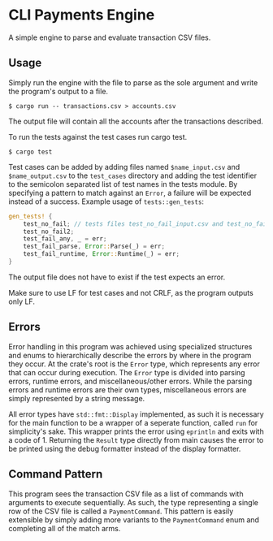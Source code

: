# CLI Payments Engine
A simple engine to parse and evaluate transaction CSV files.

## Usage
Simply run the engine with the file to parse as the sole argument and write the program's output to a file.

```$ cargo run -- transactions.csv > accounts.csv```

The output file will contain all the accounts after the transactions described.


To run the tests against the test cases run cargo test.

```$ cargo test```

Test cases can be added by adding files named `$name_input.csv` and `$name_output.csv` to the `test_cases` directory and adding the test identifier to the semicolon separated list of test names in the tests module. 
By specifying a pattern to match against an `Error`, a failure will be expected instead of a success.
Example usage of `tests::gen_tests`:
```rust
gen_tests! {
    test_no_fail; // tests files test_no_fail_input.csv and test_no_fail_output.csv
    test_no_fail2;
    test_fail_any, _ = err;
    test_fail_parse, Error::Parse(_) = err;
    test_fail_runtime, Error::Runtime(_) = err;
}

```

The output file does not have to exist if the test expects an error.

Make sure to use LF for test cases and not CRLF, as the program outputs only LF.

## Errors
Error handling in this program was achieved using specialized structures and enums to hierarchically describe the errors by where in the program they occur. 
At the crate's root is the `Error` type, which represents any error that can occur during execution. 
The `Error` type is divided into parsing errors, runtime errors, and miscellaneous/other errors. 
While the parsing errors and runtime errors are their own types, miscellaneous errors are simply represented by a string message.

All error types have `std::fmt::Display` implemented, as such it is necessary for the main function to be a wrapper of a seperate function, called `run` for simplicity's sake. 
This wrapper prints the error using `eprintln` and exits with a code of 1.
Returning the `Result` type directly from main causes the error to be printed using the debug formatter instead of the display formatter.

## Command Pattern
This program sees the transaction CSV file as a list of commands with arguments to execute sequentially. 
As such, the type representing a single row of the CSV file is called a `PaymentCommand`.
This pattern is easily extensible by simply adding more variants to the `PaymentCommand` enum and completing all of the match arms.
